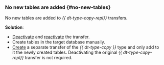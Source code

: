 ### No new tables are added {#no-new-tables}

No new tables are added to _{{ dt-type-copy-repl}}_ transfers.

**Solution**:

* [Deactivate](../../../data-transfer/operations/transfer.md#deactivate) and [reactivate](../../../data-transfer/operations/transfer.md#activate) the transfer.
* Create tables in the target database manually.
* [Create](../../../data-transfer/operations/transfer.md#create) a separate transfer of the _{{ dt-type-copy }}_ type and only add to it the newly created tables. Deactivating the original _{{ dt-type-copy-repl}}_ transfer is not required.
